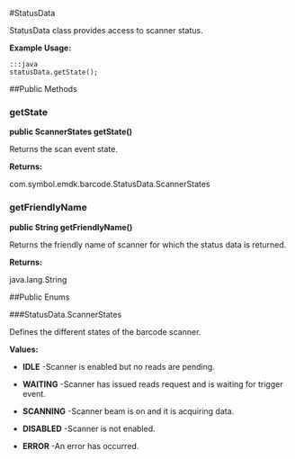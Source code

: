 #StatusData

StatusData class provides access to scanner status.
 
 

**Example Usage:**
	
	:::java	
	statusData.getState();


##Public Methods

### getState

**public ScannerStates getState()**

Returns the scan event state.

**Returns:**

com.symbol.emdk.barcode.StatusData.ScannerStates

### getFriendlyName

**public String getFriendlyName()**

Returns the friendly name of scanner for which the status data is returned.

**Returns:**

java.lang.String

##Public Enums

###StatusData.ScannerStates

Defines the different states of the barcode scanner.

**Values:**

* **IDLE** -Scanner is enabled but no reads are pending.

* **WAITING** -Scanner has issued reads request and is waiting for trigger event.

* **SCANNING** -Scanner beam is on and it is acquiring data.

* **DISABLED** -Scanner is not enabled.

* **ERROR** -An error has occurred.

